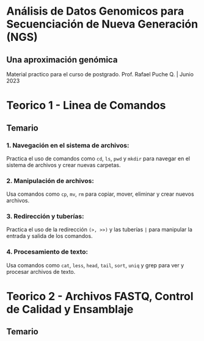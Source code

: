 # Análisis de Datos Genomicos para Secuenciación de Nueva Generación (NGS)
## Una aproximación genómica

Material practico para el curso de postgrado. Prof. Rafael Puche Q. | Junio 2023

# Teorico 1 - Linea de Comandos
## Temario

### 1. Navegación en el sistema de archivos: 
Practica el uso de comandos como `cd`, `ls`, `pwd` y `mkdir` para navegar en el sistema de archivos y crear nuevas carpetas.

### 2. Manipulación de archivos: 
Usa comandos como `cp`, `mv`, `rm` para copiar, mover, eliminar y crear nuevos archivos.

### 3. Redirección y tuberías: 
Practica el uso de la redirección `(>, >>)` y las tuberías `|` para manipular la entrada y salida de los comandos.

### 4. Procesamiento de texto: 
Usa comandos como `cat`, `less`, `head`, `tail`, `sort`, `uniq` y grep para ver y procesar archivos de texto.


# Teorico 2 - Archivos FASTQ, Control de Calidad y Ensamblaje
## Temario
